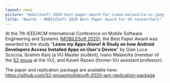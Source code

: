 ```yaml
---
layout: news
picture: "mobilesoft-2020-best-paper-award-for-ivano-malavolta-vu.jpeg"
title: "Awards - MOBILESoft 2020 Best Paper Award for VU researchers"
---
```


<p>At the 7th IEEE/ACM International Conference on Mobile Software Engineering and Systems (<a href="https://conf.researchr.org/home/mobilesoft-2020">MOBILESoft 2020</a>), the Best Paper Award was awarded to the study &quot;<strong>Leave my Apps Alone! A Study on how Android Developers Access Installed Apps on User&#39;s Device</strong>&quot; by Gian Luca Scoccia, Ibrahim Kanj (a VU Master student), Ivano Malavolta (member of the <a href="http://s2group.cs.vu.nl/">S2 group</a> at the VU), and Kaveh Razavi (former-VU assistant professor).</p>

<p>The paper and replication package are available here: <a href="https://github.com/S2-group/mobilesoft-2020-iam-replication-package">https://github.com/S2-group/mobilesoft-2020-iam-replication-package</a></p>

		